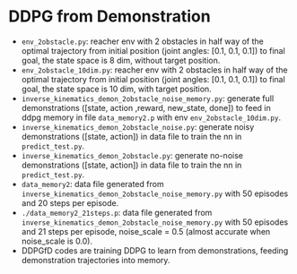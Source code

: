 # DDPG from Demonstration

- `env_2obstacle.py`:  reacher env with 2 obstacles in half way of the optimal trajectory from initial position (joint angles: [0.1, 0.1, 0.1]) to final goal, the state space is 8 dim, without target position.
- `env_2obstacle_10dim.py`: reacher env with 2 obstacles in half way of the optimal trajectory from initial position (joint angles: [0.1, 0.1, 0.1]) to final goal, the state space is 10 dim, with target position.
- `inverse_kinematics_demon_2obstacle_noise_memory.py`: generate full demonstrations ([state, action ,reward, new_state, done]) to feed in ddpg memory in file `data_memory2.p` with env `env_2obstacle_10dim.py`.
- `inverse_kinematics_demon_2obstacle_noise.py`: generate noisy demonstrations ([state, action]) in data file to train the nn in `predict_test.py`.
- `inverse_kinematics_demon_2obstacle.py`: generate no-noise demonstrations  ([state, action]) in data file to train the nn in `predict_test.py`.
- `data_memory2`: data file generated from `inverse_kinematics_demon_2obstacle_noise_memory.py` with 50 episodes and 20 steps per episode.
- `./data_memory2_21steps.p`: data file generated from `inverse_kinematics_demon_2obstacle_noise_memory.py` with 50 episodes and 21 steps per episode, noise_scale = 0.5 (almost accurate when noise_scale is 0.0).  
- DDPGfD codes are training DDPG to learn from demonstrations, feeding demonstration trajectories into memory.
